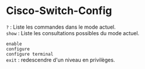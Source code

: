 # Cisco-Switch-Config  

`?` : Liste les commandes dans le mode actuel.  
`show` :  Liste les consultations possibles du mode actuel.  

`enable`  
`configure`  
`configure terminal`  
`exit` : redescendre d'un niveau en privilèges.  
